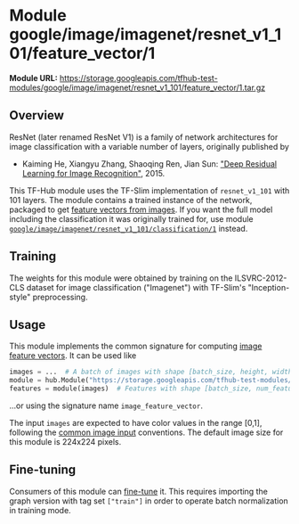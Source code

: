 # Module google/image/imagenet/resnet_v1_101/feature_vector/1

**Module URL:** https://storage.googleapis.com/tfhub-test-modules/google/image/imagenet/resnet_v1_101/feature_vector/1.tar.gz

## Overview

ResNet (later renamed ResNet V1) is a family of network architectures for
image classification with a variable number of layers, originally
published by

  * Kaiming He, Xiangyu Zhang, Shaoqing Ren, Jian Sun: ["Deep Residual Learning
    for Image Recognition"](https://arxiv.org/abs/1512.03385), 2015.

This TF-Hub module uses the TF-Slim implementation of `resnet_v1_101`
with 101 layers.
The module contains a trained instance of the network, packaged to get
[feature vectors from images](https://github.com/tensorflow/hub/blob/master/docs/common_signatures/images.md#image-feature-vector).
If you want the full model including the classification it was originally
trained for, use module
[`google/image/imagenet/resnet_v1_101/classification/1`](../classification/1.md)
instead.


## Training

The weights for this module were obtained by training on the ILSVRC-2012-CLS
dataset for image classification ("Imagenet") with TF-Slim's "Inception-style"
preprocessing.


## Usage

This module implements the common signature for computing
[image feature vectors](https://github.com/tensorflow/hub/blob/master/docs/common_signatures/images.md#image-feature-vector).
It can be used like

```python
images = ...  # A batch of images with shape [batch_size, height, width, 3].
module = hub.Module("https://storage.googleapis.com/tfhub-test-modules/google/image/imagenet/resnet_v1_101/feature_vector/1.tar.gz")
features = module(images)  # Features with shape [batch_size, num_features].
```

...or using the signature name `image_feature_vector`.

The input `images` are expected to have color values in the range [0,1],
following the [common image input](https://github.com/tensorflow/hub/blob/master/docs/common_signatures/images.md#image-input)
conventions. The default image size for this module is
224x224 pixels.


## Fine-tuning

Consumers of this module can [fine-tune](https://github.com/tensorflow/hub/blob/master/README.md#fine-tuning) it.
This requires importing the graph version with tag set `["train"]`
in order to operate batch normalization in training mode.

